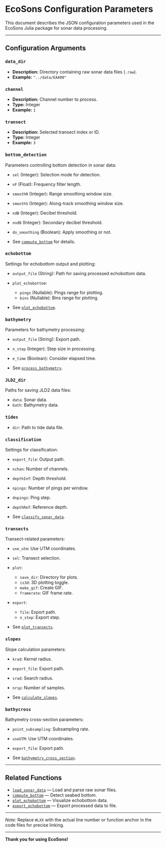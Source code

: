 # EcoSons Configuration Parameters

This document describes the JSON configuration parameters used in the EcoSons Julia package for sonar data processing.

---

## Configuration Arguments

### `data_dir`
- **Description:** Directory containing raw sonar data files (`.raw`).
- **Example:** `"../data/EA400"`

### `channel`
- **Description:** Channel number to process.
- **Type:** Integer
- **Example:** `1`

### `transect`
- **Description:** Selected transect index or ID.
- **Type:** Integer
- **Example:** `3`

### `bottom_detection`
Parameters controlling bottom detection in sonar data:
- `sel` (Integer): Selection mode for detection.
- `nF` (Float): Frequency filter length.
- `smoothR` (Integer): Range smoothing window size.
- `smoothS` (Integer): Along-track smoothing window size.
- `ndB` (Integer): Decibel threshold.
- `nndB` (Integer): Secondary decibel threshold.
- `do_smoothing` (Boolean): Apply smoothing or not.

- See [`compute_bottom`](https://github.com/NumSeaHy/ecosons_julia/blob/my-branch/src/BottomDetection.jl#LXX) for details.

### `echobottom`
Settings for echobottom output and plotting:
- `output_file` (String): Path for saving processed echobottom data.
- `plot_echobottom`:
  - `pings` (Nullable): Pings range for plotting.
  - `bins` (Nullable): Bins range for plotting.

- See [`plot_echobottom`](https://github.com/NumSeaHy/ecosons_julia/blob/my-branch/src/Plotting.jl#LXX).

### `bathymetry`
Parameters for bathymetry processing:
- `output_file` (String): Export path.
- `n_step` (Integer): Step size in processing.
- `e_time` (Boolean): Consider elapsed time.

- See [`process_bathymetry`](https://github.com/NumSeaHy/ecosons_julia/blob/my-branch/src/Bathymetry.jl#LXX).

### `JLD2_dir`
Paths for saving JLD2 data files:
- `data`: Sonar data.
- `bath`: Bathymetry data.

### `tides`
- `dir`: Path to tide data file.

### `classification`
Settings for classification:
- `export_file`: Output path.
- `nchan`: Number of channels.
- `depthInf`: Depth threshold.
- `npings`: Number of pings per window.
- `dnpings`: Ping step.
- `depthRef`: Reference depth.

- See [`classify_sonar_data`](https://github.com/NumSeaHy/ecosons_julia/blob/my-branch/src/Classification.jl#LXX).

### `transects`
Transect-related parameters:
- `use_utm`: Use UTM coordinates.
- `sel`: Transect selection.
- `plot`:
  - `save_dir`: Directory for plots.
  - `is3d`: 3D plotting toggle.
  - `make_gif`: Create GIF.
  - `framerate`: GIF frame rate.
- `export`:
  - `file`: Export path.
  - `n_step`: Export step.

- See [`plot_transects`](https://github.com/NumSeaHy/ecosons_julia/blob/my-branch/src/Transects.jl#LXX).

### `slopes`
Slope calculation parameters:
- `krad`: Kernel radius.
- `export_file`: Export path.
- `srad`: Search radius.
- `nrsp`: Number of samples.

- See [`calculate_slopes`](https://github.com/NumSeaHy/ecosons_julia/blob/my-branch/src/Slopes.jl#LXX).

### `bathycross`
Bathymetry cross-section parameters:
- `point_subsampling`: Subsampling rate.
- `useUTM`: Use UTM coordinates.
- `export_file`: Export path.

- See [`bathymetry_cross_section`](https://github.com/NumSeaHy/ecosons_julia/blob/my-branch/src/BathymetryCrosses.jl#LXX).

---

## Related Functions

- [`load_sonar_data`](https://github.com/NumSeaHy/ecosons_julia/blob/my-branch/src/LoadData.jl#LXX) — Load and parse raw sonar files.
- [`compute_bottom`](https://github.com/NumSeaHy/ecosons_julia/blob/my-branch/src/BottomDetection.jl#LXX) — Detect seabed bottom.
- [`plot_echobottom`](https://github.com/NumSeaHy/ecosons_julia/blob/my-branch/src/Plotting.jl#LXX) — Visualize echobottom data.
- [`export_echobottom`](https://github.com/NumSeaHy/ecosons_julia/blob/my-branch/src/Export.jl#LXX) — Export processed data to file.

---

*Note:* Replace `#LXX` with the actual line number or function anchor in the code files for precise linking.

---

**Thank you for using EcoSons!**
